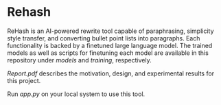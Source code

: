 # Rehash

ReHash is an AI-powered rewrite tool capable of paraphrasing, simplicity style transfer, and converting bullet point lists into paragraphs. Each functionality is backed by a finetuned large language model. The trained models as well as scripts for finetuning each model are available in this repository under _models_ and _training_, respectively.

_Report.pdf_ describes the motivation, design, and experimental results for this project.

Run _app.py_ on your local system to use this tool.